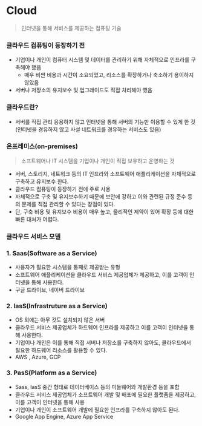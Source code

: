 # Cloud
> 인터넷을 통해 서비스를 제공하는 컴퓨팅 기술

### 클라우드 컴퓨팅이 등장하기 전
- 기업이나 개인이 컴퓨터 시스템 및 데이터를 관리하기 위해 자체적으로 인프라를 구축해야 했음
  - 매우 비싼 비용과 시간이 소요되었고, 리소스를 확장하거나 축소하기 용이하지 않았음
- 서버나 저장소의 유지보수 및 업그레이드도 직접 처리해야 했음

### 클라우드란?
- 서버를 직접 관리 응용하지 않고 인터넷을 통해 서버의 기능만 이용할 수 있게 한 것 (인터넷을 경유하지 않고 사설 네트워크를 경유하는 서비스도 있음)


### 온프레미스(on-premises)
> 소프트웨어나 IT 시스템을 기업이나 개인이 직접 보유하고 운영하는 것
- 서버, 스토리지, 네트워크 등의 IT 인프라와 소프트웨어 애플리케이션을 자체적으로 구축하고 유지보수 한다.
- 클라우드 컴퓨팅이 등장하기 전에 주로 사용
- 자체적으로 구축 및 유지보수하기 때문에 보안에 강하고 이와 관련된 규정 준수 등의 문제를 직접 관리할 수 있다는 장점이 있다.
- 단, 구축 비용 및 유지보수 비용이 매우 높고, 물리적인 제약이 있어 확장 등에 대한 빠른 대처가 어렵다.


### 클라우드 서비스 모델

### 1. Saas(Software as a Service)
- 사용자가 필요한 시스템을 통째로 제공받는 유형
- 소프트웨어 애플리케이션을 클라우드 서비스 제공업체가 제공하고, 이를 고객이 인터넷을 통해 사용한다.
- 구글 드라이브, 네이버 드라이브

### 2. IasS(Infrastruture as a Service)
- OS 외에는 아무 것도 설치되지 않은 서버
- 클라우드 서비스 제공업체가 하드웨어 인프라를 제공하고 이를 고객이 인터넷을 통해 사용한다.
- 기업이나 개인은 이를 통해 직접 서버나 저장소를 구축하지 않아도, 클라우드에서 필요한 하드웨어 리소스를 활용할 수 있다.
- AWS , Azure, GCP

### 3. PasS(Platform as a Service)
- Sass, IasS 중간 형태로 데이터베이스 등의 미들웨어와 개발환경 등을 포함
- 클라우드 서비스 제공업체가 소프트웨어 개발 및 배포에 필요한 플랫폼을 제공하고, 이를 고객이 인터넷을 통해 사용
- 기업이나 개인이 소프트웨어 개발에 필요한 인프라를 구축하지 않아도 된다.
- Google App Engine, Azure App Service
